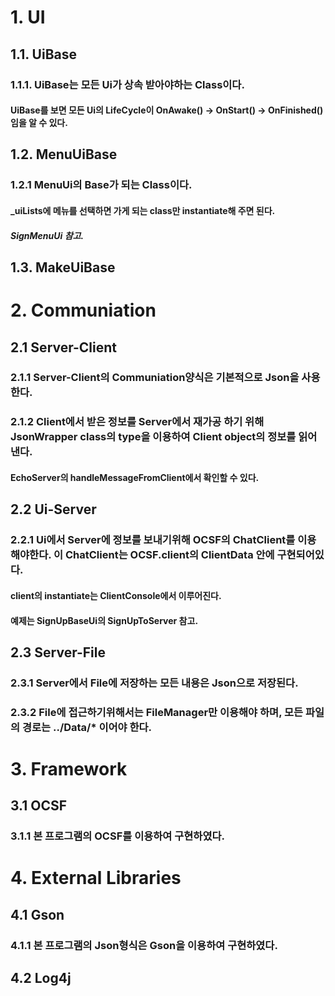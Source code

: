 # 1. UI
## 1.1. UiBase
### 1.1.1. UiBase는 모든 Ui가 상속 받아야하는 Class이다.
#### UiBase를 보면 모든 Ui의 LifeCycle이 OnAwake() -> OnStart() -> OnFinished() 임을 알 수 있다.
##
## 1.2. MenuUiBase
### 1.2.1 MenuUi의 Base가 되는 Class이다.
#### _uiLists에 메뉴를 선택하면 가게 되는 class만 instantiate해 주면 된다.
##### SignMenuUi 참고.
##
## 1.3. MakeUiBase

#
# 2. Communiation
## 2.1 Server-Client
### 2.1.1 Server-Client의 Communiation양식은 기본적으로 Json을 사용한다.
### 2.1.2 Client에서 받은 정보를 Server에서 재가공 하기 위해 JsonWrapper class의 type을 이용하여 Client object의 정보를 읽어낸다.
#### EchoServer의 handleMessageFromClient에서 확인할 수 있다.
##
## 2.2 Ui-Server
### 2.2.1 Ui에서 Server에 정보를 보내기위해 OCSF의 ChatClient를 이용해야한다. 이 ChatClient는 OCSF.client의 ClientData 안에 구현되어있다.
#### client의 instantiate는 ClientConsole에서 이루어진다.
#### 예제는 SignUpBaseUi의 SignUpToServer 참고.
##
## 2.3 Server-File
### 2.3.1 Server에서 File에 저장하는 모든 내용은 Json으로 저장된다.
### 2.3.2 File에 접근하기위해서는 FileManager만 이용해야 하며, 모든 파일의 경로는 ../Data/* 이어야 한다.

#
# 3. Framework
## 3.1 OCSF
### 3.1.1 본 프로그램의 OCSF를 이용하여 구현하였다.

#
# 4. External Libraries
## 4.1 Gson
### 4.1.1 본 프로그램의 Json형식은 Gson을 이용하여 구현하였다.
## 4.2 Log4j
